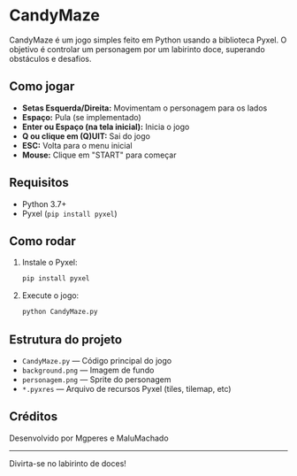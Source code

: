 # CandyMaze

CandyMaze é um jogo simples feito em Python usando a biblioteca Pyxel. O objetivo é controlar um personagem por um labirinto doce, superando obstáculos e desafios.

## Como jogar

- **Setas Esquerda/Direita:** Movimentam o personagem para os lados
- **Espaço:** Pula (se implementado)
- **Enter ou Espaço (na tela inicial):** Inicia o jogo
- **Q ou clique em (Q)UIT:** Sai do jogo
- **ESC:** Volta para o menu inicial
- **Mouse:** Clique em "START" para começar

## Requisitos
- Python 3.7+
- Pyxel (`pip install pyxel`)

## Como rodar
1. Instale o Pyxel:
   ```bash
   pip install pyxel
   ```
2. Execute o jogo:
   ```bash
   python CandyMaze.py
   ```

## Estrutura do projeto
- `CandyMaze.py` — Código principal do jogo
- `background.png` — Imagem de fundo
- `personagem.png` — Sprite do personagem
- `*.pyxres` — Arquivo de recursos Pyxel (tiles, tilemap, etc)

## Créditos
Desenvolvido por Mgperes e MaluMachado

---
Divirta-se no labirinto de doces!

